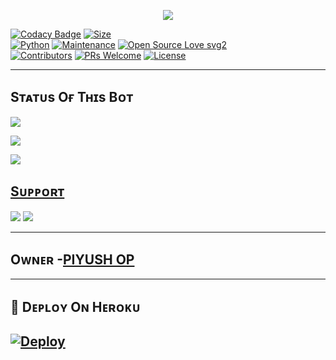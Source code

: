 <p align="center">
  <img src="https://telegra.ph/file/6d74a785d1432b2cb7ebc.jpg">
</p>


[![Codacy Badge](https://api.codacy.com/project/badge/Grade/f7c51539e67b483bb8d7749acca51d3a)](https://app.codacy.com/gh/dangerousjatt/SpamBot-2.0?utm_source=github.com&utm_medium=referral&utm_content=dangerousjatt/SpamBot-2.0&utm_campaign=Badge_Grade_Settings)
[![Size](https://img.shields.io/github/repo-size/dangerousjatt/SpamBot-2.0?style=flat-square&color=green)](https://github.com/dangerousjatt/SpamBot-2.0/)   
[![Python](https://img.shields.io/badge/Python-v3.9-blue)](https://www.python.org/)
[![Maintenance](https://img.shields.io/badge/Maintained%3F-yes-green.svg)](https://github.com/dangerousjatt/SpamBot-2.0/graphs/commit-activity)
[![Open Source Love svg2](https://badges.frapsoft.com/os/v2/open-source.svg?v=103)](https://github.com/dangerousjatt/SpamBot-2.0)   
[![Contributors](https://img.shields.io/github/contributors/dangerousjatt/SpamBot-2.0?style=flat-square&color=green)](https://github.com/dangerousjatt/SpamBot-2.0/graphs/contributors)
[![PRs Welcome](https://img.shields.io/badge/PRs-welcome-brightgreen.svg?style=flat-square)](https://makeapullrequest.com)
[![License](https://img.shields.io/badge/License-AGPL-blue)](https://github.com/dangerousjatt/SpamBot-2.0/blob/main/LICENSE)

----

## Sᴛᴀᴛᴜs Oғ Tʜɪs Bᴏᴛ
<p align="left"><a href="https://github.com/Kingnobitaop/NOBITA-BOTFATHER-SPAM/network/members"><img src="https://img.shields.io/github/forks/Kingnobitaop/NOBITA-BOTFATHER-SPAM?label=Forks&logoColor=Black&style=social"></a><p align="left"><a href="https://github.com/Kingnobitaop/NOBITA-BOTFATHER-SPAM/stargazers"><img src="https://img.shields.io/github/stars/Kingnobitaop/NOBITA-BOTFATHER-SPAM?logoColor=Blue&style=social"></a><p align="left"><a href="https://github.com/Kingnobitaop/NOBITA-BOTFATHER-SPAM"></a><p align="left"><a href="https://github.com/Kingnobitaop/NOBITA-BOTFATHER-SPAM?"><img src="https://img.shields.io/github/last-commit/Kingnobitaop/NOBITA-BOTFATHER-SPAM?style=plastic"></

-------------------------------------------------

## Sᴜᴘᴘᴏʀᴛ 
                          
<a href="https://t.me/king_nobita_op"><img src="https://img.shields.io/badge/Join-SUPPORT%20GROUP-red.svg?logo=Telegram"></a>
<a href="https://t.me/tsf_sp4mm3r"><img src="https://img.shields.io/badge/Join-SUPPORT%20CHANNEL-red.svg?logo=Telegram"></a>

-------------------------------------------------
## Oᴡɴᴇʀ -[PIYUSH OP](https://t.me/king_nobita_op)
-------------------------------------------------

## 🚀 Dᴇᴘʟᴏʏ Oɴ Hᴇʀᴏᴋᴜ
[![Deploy](https://www.herokucdn.com/deploy/button.svg)](https://heroku.com/deploy?template=https://github.com/harshparmar0/NOBITA-BOTFATHER-SPAM.git)
------------------------------------------------

